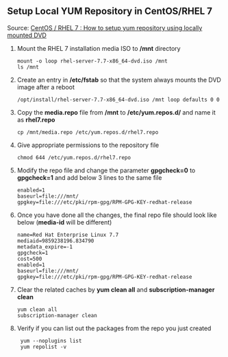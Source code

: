 ## Setup Local YUM Repository in CentOS/RHEL 7

Source: [CentOS / RHEL 7 : How to setup yum repository using locally mounted DVD](https://www.thegeekdiary.com/centos-rhel-7-how-to-setup-yum-repository-using-locally-mounted-dvd/)

1. Mount the RHEL 7 installation media ISO to **/mnt** directory

   ```(bash)
   mount -o loop rhel-server-7.7-x86_64-dvd.iso /mnt
   ls /mnt
   ```

2. Create an entry in **/etc/fstab** so that the system always mounts the DVD image after a reboot

   ```
   /opt/install/rhel-server-7.7-x86_64-dvd.iso /mnt loop defaults 0 0
   ```

3. Copy the **media.repo** file from **/mnt** to **/etc/yum.repos.d/** and name it as **rhel7.repo**

   ```(bash)
   cp /mnt/media.repo /etc/yum.repos.d/rhel7.repo
   ```

4. Give appropriate permissions to the repository file

   ```(bash)
   chmod 644 /etc/yum.repos.d/rhel7.repo

5. Modify the repo file and change the parameter **gpgcheck=0** to **gpgcheck=1** and add below 3 lines to the same file

   ```(bash)
   enabled=1
   baseurl=file:///mnt/
   gpgkey=file:///etc/pki/rpm-gpg/RPM-GPG-KEY-redhat-release
   ```

6. Once you have done all the changes, the final repo file should look like below (**media-id** will be different)

   ```(bash)
   name=Red Hat Enterprise Linux 7.7
   mediaid=9859238196.834790
   metadata_expire=-1
   gpgcheck=1
   cost=500
   enabled=1
   baseurl=file:///mnt/
   gpgkey=file:///etc/pki/rpm-gpg/RPM-GPG-KEY-redhat-release
   ```

7. Clear the related caches by **yum clean all** and **subscription-manager clean** 

   ```(bash)
   yum clean all
   subscription-manager clean
   ```

8. Verify if you can list out the packages from the repo you just created

   ```(bash)
    yum --noplugins list
    yum repolist -v
   ```

